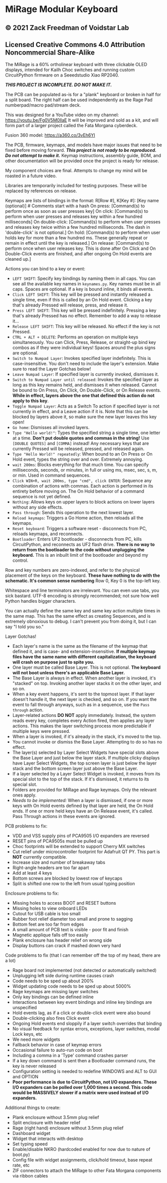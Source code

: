 # MiRage Modular Keyboard
## © 2021 Zack Freedman of Voidstar Lab
## Licensed Creative Commons 4.0 Attribution Noncommercial Share-Alike

The MiRage is a 60% ortholinear keyboard with three clickable OLED displays, intended for Kailh Choc switches and running custom CircuitPython firmware on a Seeedstudio Xiao RP2040. 

***THIS PROJECT IS INCOMPLETE. DO NOT MAKE IT.***

The PCB can be populated as-is for a "plank" keyboard or broken in half for a split board. The right half can be used independently as the Rage Pad numberpad/macro pad/stream deck.

This was designed for a YouTube video on my channel: https://youtu.be/Fg0V5M0llaE It will be improved and sold as a kit, and will form part of a larger project called the Fata Morgana cyberdeck.

Fusion 360 model: https://a360.co/3vEh6YI

The PCB, firmware, keymaps, and models have major issues that need to be fixed before moving forward. ***This project is not ready to be reproduced. Do not attempt to make it.*** Keymap instructions, assembly guide, BOM, and other documentation will be provided once the project is ready for release.

My component choices are final. Attempts to change my mind will be roasted in a future video.

Libraries are temporarily included for testing purposes. These will be replaced by references on release.

Keymaps are lists of bindings in the format:
R\[Row #\], K\[Key #\]: \[Key name (optional)\] # Comments start with a hash
	On press: \[Command(s) to perform once as soon as user presses key\]
	On click: \[Command(s) to perform when user presses and releases key within a few hundred milliseconds\]
	On double-click: \[Command(s) to perform when user presses and releases key twice within a few hundred milliseconds. The dash in 'double-click' is not optional.\]
	On hold: \[Command(s) to perform when user holds key for more than a few hundred ms. These generally repeat or remain in effect until the key is released.\]
	On release: \[Command(s) to perform once when user releases key. This is done after On Click and On Double-Click events are finished, and after ongoing On Hold events are cleaned up.\]

Actions you can bind to a key or event:
- `LEFT SHIFT`: Specify key bindings by naming them in all caps. You can see all the available key names in `keynames.py`. Key names must be in all caps. Spaces are optional. If a key is bound inline, it binds all events.
- `Click LEFT SHIFT`: This key will be pressed and instantly released a single time, even if this is called by an On Hold event. Clicking a key that's already Pressed will release, press, and release it.
- `Press LEFT SHIFT`: This key will be pressed indefinitely. Pressing a key that's already Pressed has no effect. Remember to add a way to release it...
- `Release LEFT SHIFT`: This key will be released. No effect if the key is not Pressed.
- `CTRL + ALT + DELETE`: Performs an operation on multiple keys simultaneously. You can Click, Press, Release, or straight-up bind key combos as if they were individual keys! Spaces around the plus signs are optional.
- `Switch to Numpad Layer`: Invokes specified layer indefinitely. This is case-insensitive. You don't need to include the layer's extension. Make sure to read the Layer Gotchas below!
- `Leave Numpad Layer`: If specified layer is currently invoked, dismisses it.
- `Switch to Numpad Layer until released`: Invokes the specified layer as long as this key remains held, and dismisses it when released. Cannot be bound to On Press, On Click, On Double-Click, or On Release events. **While in effect, layers above the one that defined this action do not apply to this key**.
- `Toggle Numpad Layer`: Acts as a Switch To action if specified layer is not currently in effect, and a Leave action if it is. Note that this can be blocked by layers above it, so make sure the new layer leaves this key open!
- `Go home`: Dismisses all invoked layers.
- `Type "Hello world!"`: Types the specified string a single time, one letter at a time. **Don't put double quotes and commas in the string!** Use `[DOUBLE QUOTES]` and `[COMMA]` instead! Any necessary keys that are currently Pressed will be released, pressed, and released again.
- `Type "Hello World!" repeatedly`: When bound to an On Press or On Hold event, types the string over and over. Extremely annoying.
- `wait 200ms`: Blocks everything for that much time. You can specify milliseconds, seconds, or minutes, in full or using ms, msec, sec, s, m, or min. Used in command sequences.
- `Click WIN+R, wait 200ms, type "cmd", click ENTER`: Sequence any combination of actions with commas. Each action is performed in its entirety before moving on. The On Hold behavior of a command sequence is not yet defined.
- `Nothing`: Allows keys on upper layers to block actions on lower layers without any side effects.
- `Pass through`: Sends this operation to the next lowest layer.
- `Reload keymaps`: Triggers a Go Home action, then reloads all the keymaps. 
- `Reset keyboard`: Triggers a software reset - disconnects from PC, reloads keymaps, and reconnects.
- `Bootloader`: Enters UF2 bootloader - disconnects from PC, kills CircuitPython, and reconnects as UF2 flash drive. **There is no way to return from the bootloader to the code without unplugging the keyboard.** This is an inbuilt limit of the bootloader and beyond my control.

Row and key numbers are zero-indexed, and refer to the physical placement of the keys on the keyboard. **These have nothing to do with the schematic. It's common sense numbering** Row 0, Key 0 is the top-left key.

Whitespace and line terminators are irrelevant. You can even use tabs, you sick bastard. UTF-8 encoding is strongly recommended; not sure how well Python handles bigger characters.

You can actually define the same key and same key action multiple times in the same map. This has the same effect as creating Sequences, and is extremely obnoxious to debug. I can't prevent you from doing it, but I can say "I told you so."

Layer Gotchas!
- Each layer's name is the same as the filename of the keymap that defined it, and is case- and extension-insensitive. **If multiple keymap files have the same name with different capitalization, the keyboard will crash on purpose just to spite you.**
- One layer must be called Base Layer. This is not optional. **The keyboard will not boot unless there's an applicable Base Layer.**
- The Base Layer is always in effect. When another layer is invoked, it's "stacked" on top. Invoking another layer stacks it on the other layer, and so on.
- When a key event happens, it's sent to the topmost layer. If that layer doesn't handle it, the next layer is checked, and so on. If you want the event to fall through anyways, such as in a sequence, use the `Pass through` action.
- Layer-related actions **DO NOT** apply immediately. Instead, the system reads every key, completes every Action fired, then applies any layer actions. This makes the layer switching process more predictable if multiple keys were pressed. 
- When a layer is invoked, if it's already in the stack, it's moved to the top.
- You cannot invoke or dismiss the Base Layer. Attempting to do so has no effect.
- The layer(s) selected by Layer Select Widgets have special slots above the Base Layer and just below the layer stack. If multiple clicky displays have Layer Select Widgets, the top screen layer is just below the layer stack and the bottom screen layer just above the Base Layer.
- If a layer selected by a Layer Select Widget is invoked, it moves from its special slot to the top of the stack. If it's dismissed, it returns to its special slot.
- Folders are provided for MiRage and Rage keymaps. Only the relevant ones apply.
- *Needs to be implemented:* When a layer is dismissed, if one or more keys with On Hold events defined by that layer are held, the On Hold ends. If one or more held keys have an On Release event, it's called. Pass Through actions in these events are ignored.

PCB problems to fix:
- VDD and VSS supply pins of PCA9505 I/O expanders are reversed
- RESET pins of PCA9505s must be pulled up
- Choc footprints will be extended to support Cherry MX switches
- Cut relief under microcontroller footprint for Adafruit QT PY. This part is **NOT** currently compatible.
- Increase size and number of breakaway tabs
- Right-angle headers are too far apart
- Add at least 4 keys
- Bottom screws are blocked by lowest row of keycaps
- Split is shifted one row to the left from usual typing position

Enclosure problems to fix: 
- Missing holes to access BOOT and RESET buttons
- Missing holes to view onboard LEDs
- Cutout for USB cable is too small 
- Rubber foot relief diameter too small and prone to sagging
- Bottom feet are too far from edges
- A small amount of PCB text is visible - poor fit and finish
- Magnetic applique falls off too easily
- Plank enclosure has header relief on wrong side
- Display buttons can crack if mashed down very hard

Code problems to fix (that I can remember off the top of my head, there are a lot)
- Rage board not implemented (not detected or automatically switched)
- Unplugging left side during runtime causes crash
- Code needs to be sped up about 200%
- Widget updating code needs to be sped up about 5000%
- Rage keymaps are missing layer switches
- Only key bindings can be defined inline
- Interactions between key event bindings and inline key bindings are unspecified
- Hold events lag, as if a click or double-click event were also bound
- Double-clicking also fires Click event
- Ongoing Hold events end sloppily if a layer switch overrides that binding
- No visual feedback for syntax errors, exceptions, layer switches, modal Lock keys, etc
- We need more widgets
- Fallback behavior in case of keymap errors
- Occasional failure to auto-run code on boot
- Including a comma in a 'Type' command crashes parser 
- If a key down command is sent then a Bootloader command runs, the key is never released
- Configuration setting is needed to redefine WINDOWS and ALT to GUI and OPTION 
- **Poor performance is due to CircuitPython, not I/O expanders. These I/O expanders can be polled over 1,000 times a second. This code would be MASSIVELY slower if a matrix were used instead of I/O expanders.**

Additional things to create:
- Plank enclosure without 3.5mm plug relief
- Split enclosure with header relief
- Rage (right hand) enclosure without 3.5mm plug relief
- Dashboard widget
- Widget that interacts with desktop
- Set typing speed 
- Enable/disable NKRO (hardcoded enabled for now due to nature of boot.py)
- Config file with widget assignments, click/hold timeout, base repeat rate, etc
- ZIF connectors to attach the MiRage to other Fata Morgana components via ribbon cables